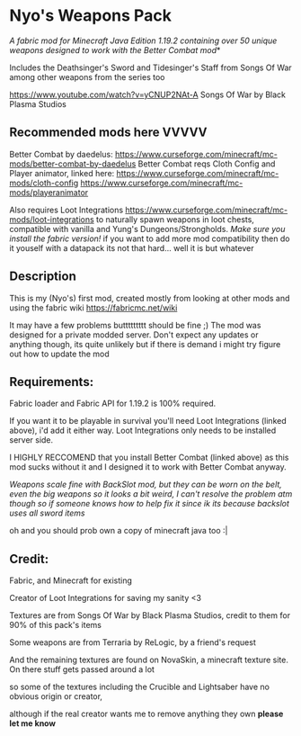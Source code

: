 # Nyo's Weapons Pack

**A fabric mod for Minecraft Java Edition 1.19.2 containing over 50 unique* weapons designed to work with the Better Combat mod**

Includes the Deathsinger's Sword and Tidesinger's Staff from Songs Of War among other weapons from the series too

https://www.youtube.com/watch?v=yCNUP2NAt-A Songs Of War by Black Plasma Studios


## Recommended mods here VVVVV

Better Combat by daedelus: https://www.curseforge.com/minecraft/mc-mods/better-combat-by-daedelus
Better Combat reqs Cloth Config and Player animator, linked here: 
https://www.curseforge.com/minecraft/mc-mods/cloth-config 
https://www.curseforge.com/minecraft/mc-mods/playeranimator

Also requires Loot Integrations https://www.curseforge.com/minecraft/mc-mods/loot-integrations to naturally spawn weapons in loot chests, 
compatible with vanilla and Yung's Dungeons/Strongholds. _Make sure you install the fabric version!_
 if you want to add more mod compatibility then do it youself with a datapack its not that hard... well it is but whatever


## Description

This is my (Nyo's) first mod, created mostly from looking at other mods and using the fabric wiki https://fabricmc.net/wiki

It may have a few problems buttttttttt should be fine ;)
The mod was designed for a private modded server.
Don't expect any updates or anything though, its quite unlikely but if there is demand i might try figure out how to update the mod


## Requirements:

Fabric loader and Fabric API for 1.19.2 is 100% required.

If you want it to be playable in survival you'll need Loot Integrations (linked above), i'd add it either way. 
Loot Integrations only needs to be installed server side.

I HIGHLY RECCOMEND that you install Better Combat (linked above) as this
mod sucks without it and I designed it to work with Better Combat anyway.

_Weapons scale fine with BackSlot mod, but they can be worn on the belt, even the big weapons so it looks a bit weird, I can't resolve the problem atm though 
so if someone knows how to help fix it since ik its because backslot uses all sword items_

oh and you should prob own a copy of minecraft java too :|


## Credit:

Fabric, and Minecraft for existing

Creator of Loot Integrations for saving my sanity <3

Textures are from Songs Of War by Black Plasma Studios, credit to them for 90% of this pack's items

Some weapons are from Terraria by ReLogic, by a friend's request

And the remaining textures are found on NovaSkin, a minecraft texture site. On there stuff gets passed around a lot

so some of the textures including the Crucible and Lightsaber have no obvious origin or creator, 

although if the real creator wants me to remove anything they own **please let me know**
